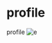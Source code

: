 # profile
profile
![e](https://github.com/user-attachments/assets/06c2a4d6-5d58-492f-9def-2b97d3be3fc0)
